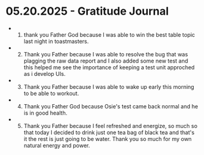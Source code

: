 # 05.20.2025 - Gratitude Journal

- 1. thank you Father God because I was able to win the best table topic last night in toastmasters.
- 2. Thank you Father because I was able to resolve the bug that was plagging the raw data report and I also added some
new test and this helped me see the importance of keeping a test unit approched as i develop UIs.
- 3. Thank you Father because I was able to wake up early this morning to be able to workout.
- 4. Thank you Father God because Osie's test came back normal and he is in good health.
- 5. Thank you Father because I feel refreshed and energize, so much so that today I decided to drink just one
tea bag of black tea and that's it the rest is just going to be water. Thank you so much for my own natural energy and power.
